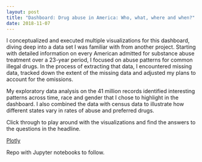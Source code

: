 ```yaml
---
layout: post
title: "Dashboard: Drug abuse in America: Who, what, where and when?"
date: 2018-11-07
---
```


I conceptualized and executed multiple visualizations for this dashboard, diving deep into a data set I was familiar with from another project. Starting with detailed information on every American admitted for substance abuse treatment over a 23-year period, I focused on abuse patterns for common illegal drugs. In the process of extracting that data, I encountered missing data, tracked down the extent of the missing data and adjusted my plans to account for the omissions.

My exploratory data analysis on the 41 million records identified interesting patterns across time, race and gender that I chose to highlight in the dashboard. I also combined the data with census data to illustrate how different states vary in rates of abuse and preferred drugs.

Click through to play around with the visualizations and find the answers to the questions in the headline.

[Plotly](https://plot.ly/dashboard/Ross.Brown.Ph.D.:139/view)

Repo with Jupyter notebooks to follow.
